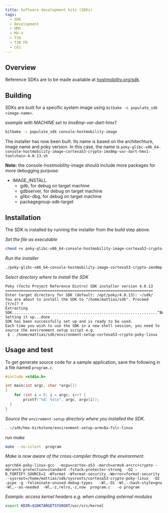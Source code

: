 ```yaml
---
title: Software development kits (SDKs)
tags:
  - SDK
  - Development
  - HMX
  - MX-V
  - T30
  - T30 FR
  - C61
---
```


## Overview

Reference SDKs are to be made available at [hostmobility.org/sdk](https://hostmobility.org/sdk).

## Building

SDKs are built for a specific system image using `bitbake -c populate_sdk <image-name>`.

*example with MACHINE set to imx8mp-var-dart-hmx1*
```bash
bitbake -c populate_sdk console-hostmobility-image
```

The installer has now been built. Its name is based on the architechture, image name and poky
version. In this case, the name is
`poky-glibc-x86_64-console-hostmobility-image-cortexa53-crypto-imx8mp-var-dart-hmx1-toolchain-4.0.13.sh`

**Note:** the console-hostmobility-image should include more packages for more debugging purpose:
- IMAGE_INSTALL
    - gdb, for debug on target machine
    - gdbserver, for debug on target machine
    - glibc-dbg, for debug on target machine
    - packagegroup-sdk-target

## Installation

The SDK is installed by running the installer from the build step above. 


*Set the file as executable*
```bash
chmod +x poky-glibc-x86_64-console-hostmobility-image-cortexa53-crypto-imx8mp-var-dart-hmx1-toolchain-4.0.13.sh 
```

*Run the installer*
```bash
./poky-glibc-x86_64-console-hostmobility-image-cortexa53-crypto-imx8mp-var-dart-hmx1-toolchain-4.0.13.sh
```


*Select directory where to install the SDK*
```
Poky (Yocto Project Reference Distro) SDK installer version 4.0.13
==================================================================
Enter target directory for SDK (default: /opt/poky/4.0.13): ~/sdk/
You are about to install the SDK to "/home/mattias/sdk". Proceed [Y/n]? Y
Extracting SDK.................................................................^Bn................................................................................................................................................................done
Setting it up...done
SDK has been successfully set up and is ready to be used.
Each time you wish to use the SDK in a new shell session, you need to source the environment setup script e.g.
 $ . /home/mattias/sdk/environment-setup-cortexa53-crypto-poky-linux
```

## Usage and test

To get generate source code for a sample application, save the following in a file named `program.c`.

```C
#include <stdio.h>

int main(int argc, char *argv[])
{
    for (int i = 0; i < argc; i++) {
        printf("%d: %s\n", argc, argv[i]);
  }
}
```


*Source the `enviroment-setup` directory where you installed the SDK.*

```bash
. ~/sdk/hmx-kirkstone/environment-setup-armv8a-fslc-linux
```

*run make*
```bash
make --no-silent  program
```
*Make is now aware of the cross-compiler through the environment.*
```
aarch64-poky-linux-gcc  -mcpu=cortex-a53 -march=armv8-a+crc+crypto -mbranch-protection=standard -fstack-protector-strong  -O2 -D_FORTIFY_SOURCE=2 -Wformat -Wformat-security -Werror=format-security --sysroot=/home/mattias/sdk/sysroots/cortexa53-crypto-poky-linux  -O2 -pipe -g -feliminate-unused-debug-types   -Wl,-O1 -Wl,--hash-style=gnu -Wl,--as-needed  -Wl,-z,relro,-z,now  program.c   -o program
```

*Example: access kernel headers e.g. when compiling external modules*
```bash
export KDIR=$SDKTARGETSYSROOT/usr/src/kernel
```

